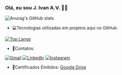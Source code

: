 ### Olá, eu sou J. Ivan A.V. 👋🗿

![Anurag's GitHub stats](https://github-readme-stats.vercel.app/api?username=JIvanAV&show_icons=true)

- 💻Tecnologias utilizadas em projetos aqui no GitHub:

[![Top Langs](https://github-readme-stats.vercel.app/api/top-langs/?username=JIvanAV&layout=compact)](https://github.com/JIvanAV/github-readme-stats)

- 📱Contatos:

[![Gmail](https://img.shields.io/badge/Gmail-D14836?style=for-the-badge&logo=gmail&logoColor=white)](https://mail.google.com/mail/u/0/?fs=1&tf=cm&source=mailto&to=joseivanabrantes@gmail.com)
[![Linkedln](https://img.shields.io/badge/LinkedIn-0077B5?style=for-the-badge&logo=linkedin&logoColor=white)](www.linkedin.com/in/jivanav)
[![Instagram](https://img.shields.io/badge/Instagram-E4405F?style=for-the-badge&logo=instagram&logoColor=white)](https://www.instagram.com/j_ivan_abrantes/)

- 📂Certificados Emitidos:
[Google Drive](https://drive.google.com/drive/u/1/folders/1obKJBv34W6EzFWkXRQfsLP7_foL2EZhn)
